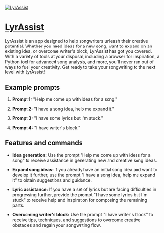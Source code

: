 [![LyrAssist](https://files.oaiusercontent.com/file-4C6emikCEFGsIqn25Hpy0R8I?se=2123-10-17T05%3A04%3A57Z&sp=r&sv=2021-08-06&sr=b&rscc=max-age%3D31536000%2C%20immutable&rscd=attachment%3B%20filename%3Dd9da8aae-c087-4f4a-ac1a-ad48da43e5fc.png&sig=dzxRsYSVy0A26lakYx0VtETreEtv3cssYqx71GHSCLA%3D)](https://chat.openai.com/g/g-xraRBfBVI-lyrassist)

# [LyrAssist](https://chat.openai.com/g/g-xraRBfBVI-lyrassist)

LyrAssist is an app designed to help songwriters unleash their creative potential. Whether you need ideas for a new song, want to expand on an existing idea, or overcome writer's block, LyrAssist has got you covered. With a variety of tools at your disposal, including a browser for inspiration, a Python tool for advanced song analysis, and more, you'll never run out of ways to fuel your creativity. Get ready to take your songwriting to the next level with LyrAssist!

## Example prompts

1. **Prompt 1:** "Help me come up with ideas for a song."

2. **Prompt 2:** "I have a song idea, help me expand it."

3. **Prompt 3:** "I have some lyrics but I'm stuck."

4. **Prompt 4:** "I have writer's block."

## Features and commands

- **Idea generation:** Use the prompt "Help me come up with ideas for a song" to receive assistance in generating new and creative song ideas.

- **Expand song ideas:** If you already have an initial song idea and want to develop it further, use the prompt "I have a song idea, help me expand it" to obtain suggestions and guidance.

- **Lyric assistance:** If you have a set of lyrics but are facing difficulties in progressing further, provide the prompt "I have some lyrics but I'm stuck" to receive help and inspiration for composing the remaining parts.

- **Overcoming writer's block:** Use the prompt "I have writer's block" to receive tips, techniques, and suggestions to overcome creative obstacles and regain your songwriting flow.
